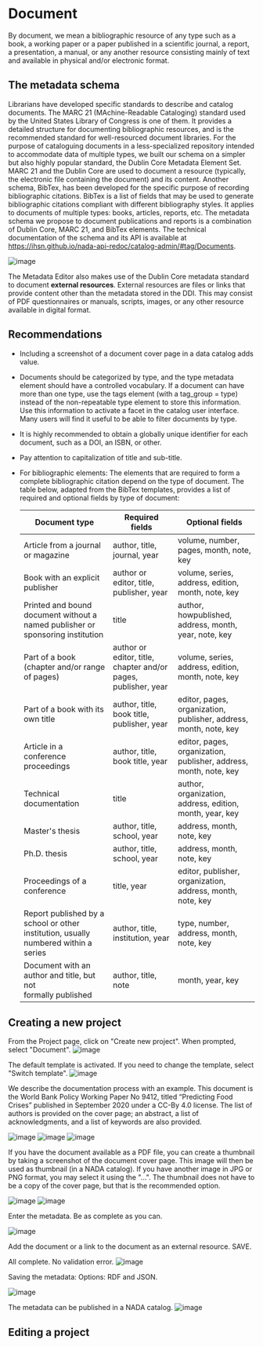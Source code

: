 # Document

By document, we mean a bibliographic resource of any type such as a book, a working paper or a paper published in a scientific journal, a report, a presentation, a manual, or any another resource consisting mainly of text and available in physical and/or electronic format.

## The metadata schema

Librarians have developed specific standards to describe and catalog documents. The MARC 21 (MAchine-Readable Cataloging) standard used by the United States Library of Congress is one of them. It provides a detailed structure for documenting bibliographic resources, and is the recommended standard for well-resourced document libraries. For the purpose of cataloguing documents in a less-specialized repository intended to accommodate data of multiple types, we built our schema on a simpler but also highly popular standard, the Dublin Core Metadata Element Set. MARC 21 and the Dublin Core are used to document a resource (typically, the electronic file containing the document) and its content. Another schema, BibTex, has been developed for the specific purpose of recording bibliographic citations. BibTex is a list of fields that may be used to generate bibliographic citations compliant with different bibliography styles. It applies to documents of multiple types: books, articles, reports, etc. The metadata schema we propose to document publications and reports is a combination of Dublin Core, MARC 21, and BibTex elements. The technical documentation of the schema and its API is available at https://ihsn.github.io/nada-api-redoc/catalog-admin/#tag/Documents.

![image](https://user-images.githubusercontent.com/35276300/216790862-b8b968a4-42fb-4841-8854-230722892fd0.png)

The Metadata Editor also makes use of the Dublin Core metadata standard to document **external resources**. External resources are files or links that provide content other than the metadata stored in the DDI. This may consist of PDF questionnaires or manuals, scripts, images, or any other resource available in digital format.

## Recommendations

- Including a screenshot of a document cover page in a data catalog adds value.
- Documents should be categorized by type, and the type metadata element should have a controlled vocabulary. If a document can have more than one type, use the tags element (with a tag_group = type) instead of the non-repeatable type element to store this information. Use this information to activate a facet in the catalog user interface. Many users will find it useful to be able to filter documents by type.
- It is highly recommended to obtain a globally unique identifier for each document, such as a DOI, an ISBN, or other.
- Pay attention to capitalization of title and sub-title.
- For bibliographic elements: The elements that are required to form a complete bibliographic citation depend on the type of document. The table below, adapted from the BibTex templates, provides a list of required and optional fields by type of document:


   | Document type                      | Required fields                   | Optional fields                      |
   |------------------------------------|-----------------------------------|--------------------------------------|
   | Article from a journal or magazine | author, title, journal, year  | volume, number, pages, month, note, key  |
   | Book with an explicit publisher    | author or editor, title, publisher, year | volume, series, address, edition, month, note, key  |
   | Printed and bound document without a named publisher or sponsoring institution | title  | author, howpublished, address, month, year, note, key  |
   | Part of a book (chapter and/or range of pages) | author or editor, title, chapter and/or pages, publisher, year | volume, series, address, edition, month, note, key  |
   | Part of a book with its own title | author, title, book title, publisher, year | editor, pages, organization, publisher, address, month, note, key  |
   | Article in a conference proceedings | author, title, book title, year | editor, pages, organization, publisher, address, month, note, key  |
   | Technical documentation | title | author, organization, address, edition, month, year, key  |
   | Master's thesis | author, title, school, year | address, month, note, key  |
   | Ph.D. thesis | author, title, school, year | address, month, note, key  |
   | Proceedings of a conference | title, year | editor, publisher, organization, address, month, note, key  |
   | Report published by a school or other institution, usually numbered within a series | author, title, institution, year | type, number, address, month, note, key |  
   | Document with an author and title, but not <br>formally published | author, title, note | month, year, key |

## Creating a new project

From the Project page, click on "Create new project". When prompted, select "Document".
![image](https://user-images.githubusercontent.com/35276300/216628250-5427e25d-6064-4b27-9c32-ac5edca22f50.png)

The default template is activated. If you need to change the template, select "Switch template".
![image](https://user-images.githubusercontent.com/35276300/216628394-6ddaae2d-3a08-4f4b-b0f5-75560386ebab.png)

We describe the documentation process with an example. This document is the World Bank Policy Working Paper No 9412, titled “Predicting Food Crises” published in September 2020 under a CC-By 4.0 license. The list of authors is provided on the cover page; an abstract, a list of acknowledgments, and a list of keywords are also provided.

![image](https://user-images.githubusercontent.com/35276300/216627559-efab57c2-2cfa-4303-b706-fd5f0ce3d44a.png)
![image](https://user-images.githubusercontent.com/35276300/216627610-f335de54-6370-4fe3-b96b-9e18aa249b82.png)
![image](https://user-images.githubusercontent.com/35276300/216627674-fef8734b-d237-4d81-a680-5878137104dd.png)

If you have the document available as a PDF file, you can create a thumbnail by taking a screenshot of the document cover page. This image will then be used as thumbnail (in a NADA catalog). If you have another image in JPG or PNG format, you may select it using the "...". The thumbnail does not have to be a copy of the cover page, but that is the recommended option.

![image](https://user-images.githubusercontent.com/35276300/216628789-77578460-06bc-40cc-ba29-3026935b5cce.png)
![image](https://user-images.githubusercontent.com/35276300/216628976-bda5e5cb-87c0-4c36-ad47-bde881f6a583.png)

Enter the metadata. Be as complete as you can.

![image](https://user-images.githubusercontent.com/35276300/216636200-68c564e6-3bab-47b5-8bf4-3535f9ed664b.png)

Add the document or a link to the document as an external resource. SAVE.

All complete. No validation error.
![image](https://user-images.githubusercontent.com/35276300/216639994-104e6fb9-676b-4dd8-8074-2f5e095ed26d.png)

Saving the metadata:
Options: RDF and JSON.

![image](https://user-images.githubusercontent.com/35276300/216640188-399fe827-ed26-4184-8969-52d036429b83.png)


The metadata can be published in a NADA catalog. 
![image](https://user-images.githubusercontent.com/35276300/216627755-eab6373f-eaf1-430c-b891-2a591863dfe4.png)





## Editing a project

